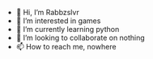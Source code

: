 - 👋 Hi, I’m Rabbzslvr
- 👀 I’m interested in games
- 🌱 I’m currently learning python
- 💞️ I’m looking to collaborate on nothing
- 📫 How to reach me, nowhere
